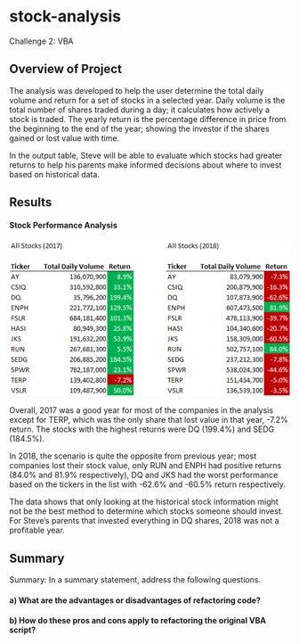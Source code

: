# stock-analysis
Challenge 2: VBA

## Overview of Project

The analysis was developed to help the user determine the total daily volume and return for a set of stocks in a selected year. Daily volume is the total number of shares traded during a day; it calculates how actively a stock is traded. The yearly return is the percentage difference in price from the beginning  to the end of the year; showing the investor if the shares gained or lost value with time. 

In the output table, Steve will be able to evaluate which stocks had greater returns to help his parents make informed decisions about where to invest based on historical data.

## Results
#### Stock Performance Analysis
![ScreenShot](https://github.com/liviamiyabara/stock-analysis-challenge/blob/main/Resources/All%20Stocks%20(2017%20%26%202018).png)

Overall, 2017 was a good year for most of the companies in the analysis except for TERP, which was the only share that lost value in that year, -7.2% return. The stocks with the highest returns were DQ (199.4%) and SEDG (184.5%).

In 2018, the scenario is quite the opposite from previous year; most companies lost their stock value, only RUN and ENPH had positive returns (84.0% and 81.9% respectively), DQ and JKS had the worst performance based on the tickers in the list with -62.6% and -60.5% return respectively.   

The data shows that only looking at the historical stock information might not be the best method to determine which stocks someone should invest. For Steve’s parents that invested everything in DQ shares, 2018 was not a profitable year.


## Summary
Summary: In a summary statement, address the following questions.
#### a) What are the advantages or disadvantages of refactoring code?

#### b) How do these pros and cons apply to refactoring the original VBA script?
